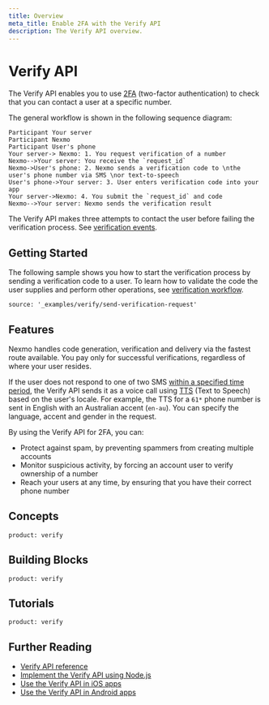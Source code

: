 ```yaml
---
title: Overview
meta_title: Enable 2FA with the Verify API
description: The Verify API overview.
---
```


# Verify API

The Verify API enables you to use [2FA](/concepts/guides/glossary#2fa) (two-factor authentication) to check that you can contact a user at a specific number.

The general workflow is shown in the following sequence diagram:

```js_sequence_diagram
Participant Your server
Participant Nexmo
Participant User's phone
Your server-> Nexmo: 1. You request verification of a number
Nexmo-->Your server: You receive the `request_id`
Nexmo->User's phone: 2. Nexmo sends a verification code to \nthe user's phone number via SMS \nor text-to-speech
User's phone->Your server: 3. User enters verification code into your app
Your server->Nexmo: 4. You submit the `request_id` and code
Nexmo-->Your server: Nexmo sends the verification result
```

The Verify API makes three attempts to contact the user before failing the verification process. See [verification events](/verify/guides/verification-events).

## Getting Started

The following sample shows you how to start the verification process by sending a verification code to a user. To learn how to validate the code the user supplies and perform other operations, see [verification workflow](/verify/guides/verification-workflow   ).

```building_blocks
source: '_examples/verify/send-verification-request'
```

## Features

Nexmo handles code generation, verification and delivery via the fastest route available. You pay only for successful verifications, regardless of where your user resides.

If the user does not respond to one of two SMS [within a specified time period](/verify/guides/verification-stages), the Verify API sends it as a voice call using [TTS](/concepts/guides/glossary#tts-api) (Text to Speech) based on the user's locale. For example, the TTS for a `61*` phone number is sent in English with an Australian accent (`en-au`). You can specify the language, accent and gender in the request.

By using the Verify API for 2FA, you can:

* Protect against spam, by preventing spammers from creating multiple accounts
* Monitor suspicious activity, by forcing an account user to verify ownership of a number
* Reach your users at any time, by ensuring that you have their correct phone number

## Concepts

```concept_list
product: verify
```

## Building Blocks

```building_block_list
product: verify
```

## Tutorials

```tutorials
product: verify
```

## Further Reading

* [Verify API reference](/api/verify)
* [Implement the Verify API using Node.js](https://www.nexmo.com/blog/2018/05/10/nexmo-verify-api-implementation-guide-dr/)
* [Use the Verify API in iOS apps](https://www.nexmo.com/blog/2018/05/10/add-two-factor-authentication-to-swift-ios-apps-dr/)
* [Use the Verify API in Android apps](https://www.nexmo.com/blog/2018/05/10/add-two-factor-authentication-to-android-apps-with-nexmos-verify-api-dr/)
